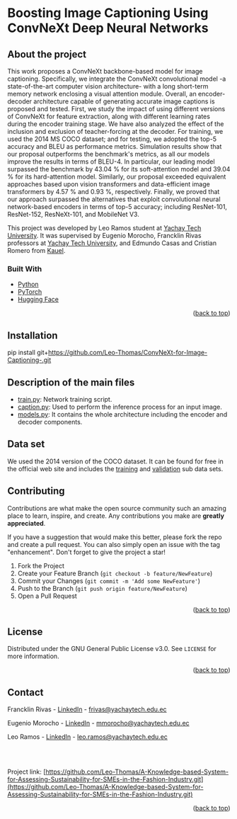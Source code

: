 # Boosting Image Captioning Using ConvNeXt Deep Neural Networks

<!-- ABOUT THE PROJECT -->
## About the project

This work proposes a ConvNeXt backbone-based model for image captioning. Specifically, we integrate the ConvNeXt convolutional model -a state-of-the-art computer vision architecture- with a long short-term memory network enclosing a visual attention module. Overall, an encoder-decoder architecture capable of generating accurate image captions is proposed and tested. First, we study the impact of using different versions of ConvNeXt for feature extraction, along with different learning rates during the encoder training stage. We have also analyzed the effect of the inclusion and exclusion of teacher-forcing at the decoder. For training, we used the 2014 MS COCO dataset; and for testing, we adopted the top-5 accuracy and BLEU as performance metrics. Simulation results show that our proposal outperforms the benchmark's metrics, as all our models improve the results in terms of BLEU-4. In particular, our leading model surpassed the benchmark by 43.04 % for its soft-attention model and 39.04 % for its hard-attention model. Similarly, our proposal exceeded equivalent approaches based upon vision transformers and data-efficient image transformers by 4.57 % and 0.93 %, respectively. Finally, we proved that our approach surpassed the alternatives that exploit convolutional neural network-based encoders in terms of top-5 accuracy; including ResNet-101, ResNet-152, ResNeXt-101, and MobileNet V3.

This project was developed by Leo Ramos student at [Yachay Tech University](https://www.yachaytech.edu.ec/en/). It was supervised by Eugenio Morocho, Francklin Rivas professors at [Yachay Tech University](https://www.yachaytech.edu.ec/en/), and Edmundo Casas and Cristian Romero from [Kauel](https://kauel.com/#).

### Built With

* [Python](https://www.python.org/)
* [PyTorch](https://pytorch.org/)
* [Hugging Face](https://huggingface.co/)

<p align="right">(<a href="#top">back to top</a>)</p>

<!-- GETTING STARTED -->
## Installation

pip install git+https://github.com/Leo-Thomas/ConvNeXt-for-Image-Captioning-.git

## Description of the main files

- [train.py](https://github.com/Leo-Thomas/ConvNeXt-for-Image-Captioning-/blob/main/train.py): Network training script. 
- [caption.py](https://github.com/Leo-Thomas/ConvNeXt-for-Image-Captioning-/blob/main/caption.py): Used to perform the inference process for an input image.
- [models.py](https://github.com/Leo-Thomas/ConvNeXt-for-Image-Captioning-/blob/main/models.py): It contains the whole architecture including the encoder and decoder components.

## Data set

We used the 2014 version of the COCO dataset. It can be found for free in the official web site and includes the [training](http://images.cocodataset.org/zips/train2014.zip) and [validation](http://images.cocodataset.org/zips/val2014.zip) sub data sets.

<!-- CONTRIBUTING -->
## Contributing

Contributions are what make the open source community such an amazing place to learn, inspire, and create. Any contributions you make are **greatly appreciated**.

If you have a suggestion that would make this better, please fork the repo and create a pull request. You can also simply open an issue with the tag "enhancement".
Don't forget to give the project a star!

1. Fork the Project
2. Create your Feature Branch (`git checkout -b feature/NewFeature`)
3. Commit your Changes (`git commit -m 'Add some NewFeature'`)
4. Push to the Branch (`git push origin feature/NewFeature`)
5. Open a Pull Request

<p align="right">(<a href="#top">back to top</a>)</p>



<!-- LICENSE -->
## License

Distributed under the GNU General Public License v3.0. See `LICENSE` for more information.

<p align="right">(<a href="#top">back to top</a>)</p>



<!-- CONTACT -->
## Contact

Francklin Rivas - [LinkedIn](https://www.linkedin.com/in/francklin-rivas-echeverria-514180144/) - frivas@yachaytech.edu.ec

Eugenio Morocho - [LinkedIn](https://www.linkedin.com/in/eugenio-morocho-cayamcela/) - mmorocho@yachaytech.edu.ec

Leo Ramos - [LinkedIn](https://www.linkedin.com/in/leo-thomas-ramos/) - leo.ramos@yachaytech.edu.ec

<br>
<br>

Project link: [https://github.com/Leo-Thomas/A-Knowledge-based-System-for-Assessing-Sustainability-for-SMEs-in-the-Fashion-Industry.git](https://github.com/Leo-Thomas/A-Knowledge-based-System-for-Assessing-Sustainability-for-SMEs-in-the-Fashion-Industry.git)

<p align="right">(<a href="#top">back to top</a>)</p>
